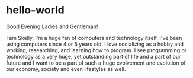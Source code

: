 # hello-world

Good Evening Ladies and Gentleman!

I am Skelly, I'm a huge fan of computers and technology itself. I've been using computers since 4 or 5 years old. I love socializing as a hobby and working, researching, and learning how to program. I see programming or technology as a very huge, yet outstanding part of life and a part of our future and I want to be a part of such a huge evolvement and evolution of our economy, society and even lifestyles as well.
